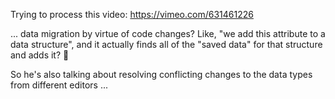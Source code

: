 
Trying to process this video: https://vimeo.com/631461226

... data migration by virtue of code changes? Like, "we add this attribute to a data structure", and it actually finds all of the "saved data" for that structure and adds it? 🤯

So he's also talking about resolving conflicting changes to the data types from different editors ...



